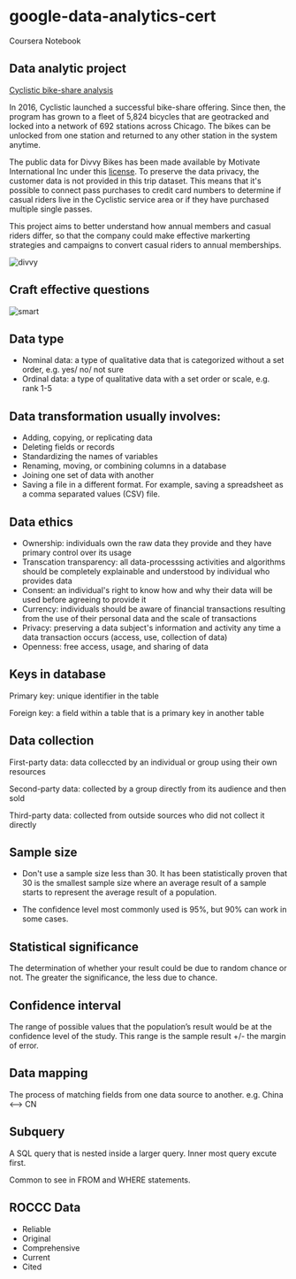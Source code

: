 # google-data-analytics-cert
Coursera Notebook

## Data analytic project

[Cyclistic bike-share analysis](https://github.com/siyue-zhang/google-data-analytics-cert/blob/master/capstone%20project/README.md)

In 2016, Cyclistic launched a successful bike-share offering. Since then, the program has grown to a fleet of 5,824 bicycles that are geotracked and locked into a network of 692 stations across Chicago. The bikes can be unlocked from one station and returned to any other station in the system anytime.

The public data for Divvy Bikes has been made available by Motivate International Inc under this [license](https://ride.divvybikes.com/data-license-agreement). To preserve the data privacy, the customer data is not provided in this trip dataset. This means that it's possible to connect pass purchases to credit card numbers to determine if casual riders live in the Cyclistic service area or if they have purchased multiple single passes.

This project aims to better understand how annual members and casual riders differ, so that the company could make effective markerting strategies and campaigns to convert casual riders to annual memberships.

![divvy](https://media.istockphoto.com/photos/chicago-bike-sharing-picture-id638899106?k=20&m=638899106&s=612x612&w=0&h=P-3Qdwpd9bt771dbjNy_K9q7q1xLuzO4uD_3xT_G5HY=)

## Craft effective questions

![smart](https://d3c33hcgiwev3.cloudfront.net/imageAssetProxy.v1/YFin0nVBQQyYp9J1QfEMPA_5938fab12a0e4b76a479cef2a8fb4af1_Screen-Shot-2021-06-24-at-1.23.25-PM.png?expiry=1639699200000&hmac=gT-PSyor2khXXAD4UamI4Y4mM4NxWx9YNG5cQz9-CXs)

## Data type

* Nominal data: a type of qualitative data that is categorized without a set order, e.g. yes/ no/ not sure
* Ordinal data: a type of qualitative data with a set order or scale, e.g. rank 1-5

## Data transformation usually involves:

* Adding, copying, or replicating data
* Deleting fields or records 
* Standardizing the names of variables
* Renaming, moving, or combining columns in a database
* Joining one set of data with another
* Saving a file in a different format. For example, saving a spreadsheet as a comma separated values (CSV) file.

## Data ethics

* Ownership: individuals own the raw data they provide and they have primary control over its usage
* Transcation transparency: all data-processsing activities and algorithms should be completely explainable and understood by individual who provides data
* Consent: an individual's right to know how and why their data will be used before agreeing to provide it
* Currency: individuals should be aware of financial transactions resulting from the use of their personal data and the scale of transactions
* Privacy: preserving a data subject's information and activity any time a data transaction occurs (access, use, collection of data)
* Openness: free access, usage, and sharing of data

## Keys in database

Primary key: unique identifier in the table

Foreign key: a field within a table that is a primary key in another table

## Data collection

First-party data: data colleccted by an individual or group using their own resources

Second-party data: collected by a group directly from its audience and then sold

Third-party data: collected from outside sources who did not collect it directly

## Sample size

* Don't use a sample size less than 30. It has been statistically proven that 30 is the smallest sample size where an average result of a sample starts to represent the average result of a population.

* The confidence level most commonly used is 95%, but 90% can work in some cases. 

## Statistical significance

The determination of whether your result could be due to random chance or not. The greater the significance, the less due to chance.

## Confidence interval

The range of possible values that the population’s result would be at the confidence level of the study. This range is the sample result +/- the margin of error.

## Data mapping

The process of matching fields from one data source to another. e.g. China <--> CN

## Subquery

A SQL query that is nested inside a larger query. Inner most query excute first.

Common to see in FROM and WHERE statements.

## ROCCC Data

* Reliable
* Original
* Comprehensive
* Current
* Cited



